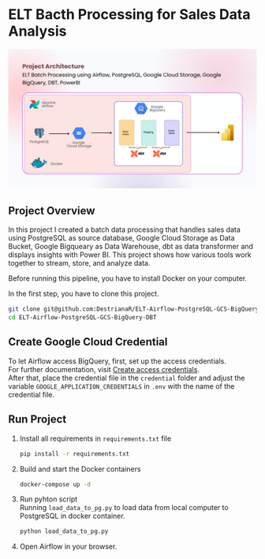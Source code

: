 # ELT Bacth Processing for Sales Data Analysis

![Data Architecture](/image/Data_Architecture.jpg)

## Project Overview
In this project I created a batch data processing that handles sales data using PostgreSQL as source database, Google Cloud Storage as Data Bucket, Google Bigqueary as Data Warehouse, dbt as data transformer and displays insights with Power BI. This project shows how various tools work together to stream, store, and analyze data.

Before running this pipeline, you have to install Docker on your computer.

In the first step, you have to clone this project.
```bash
git clone git@github.com:DestrianaR/ELT-Airflow-PostgreSQL-GCS-BigQuery-DBT.git
cd ELT-Airflow-PostgreSQL-GCS-BigQuery-DBT
```

## Create Google Cloud Credential
To let Airflow access BigQuery, first, set up the access credentials.<br>
For further documentation, visit [Create access credentials](https://developers.google.com/workspace/guides/create-credentials).<br>
After that, place the credential file in the `credential` folder and adjust the variable `GOOGLE_APPLICATION_CREDENTIALS` in `.env` with the name of the credential file.

## Run Project
1. Install all requirements in `requirements.txt` file
    ```bash
    pip install -r requirements.txt
    ```
2. Build and start the Docker containers
    ```bash
    docker-compose up -d
    ```
3. Run pyhton script<br>
    Running `load_data_to_pg.py` to load data from local computer to PostgreSQL in docker container.
    ```bash
    python load_data_to_pg.py
    ```
4. Open Airflow in your browser.